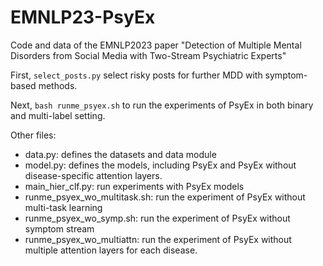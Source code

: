 # EMNLP23-PsyEx
Code and data of the EMNLP2023 paper "Detection of Multiple Mental Disorders from Social Media with Two-Stream Psychiatric Experts"

First, ```select_posts.py``` select risky posts for further MDD with symptom-based methods.
 
Next, ```bash runme_psyex.sh``` to run the experiments of PsyEx in both binary and multi-label setting.

Other files:
- data.py: defines the datasets and data module
- model.py: defines the models, including PsyEx and PsyEx without disease-specific attention layers.
- main_hier_clf.py: run experiments with PsyEx models
- runme_psyex_wo_multitask.sh: run the experiment of PsyEx without multi-task learning
- runme_psyex_wo_symp.sh: run the experiment of PsyEx without symptom stream
- runme_psyex_wo_multiattn: run the experiment of PsyEx without multiple attention layers for each disease.